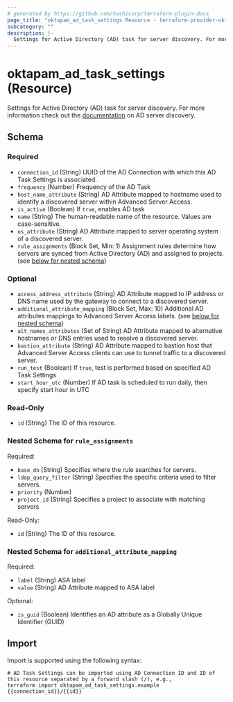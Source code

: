 ```yaml
---
# generated by https://github.com/hashicorp/terraform-plugin-docs
page_title: "oktapam_ad_task_settings Resource - terraform-provider-oktapam"
subcategory: ""
description: |-
  Settings for Active Directory (AD) task for server discovery. For more information check out the documentation https://help.okta.com/asa/en-us/Content/Topics/Adv_Server_Access/docs/ad-sync.htm on AD server discovery.
---
```


# oktapam_ad_task_settings (Resource)

Settings for Active Directory (AD) task for server discovery. For more information check out the [documentation](https://help.okta.com/asa/en-us/Content/Topics/Adv_Server_Access/docs/ad-sync.htm) on AD server discovery.



<!-- schema generated by tfplugindocs -->
## Schema

### Required

- `connection_id` (String) UUID of the AD Connection with which this AD Task Settings is associated.
- `frequency` (Number) Frequency of the AD Task
- `host_name_attribute` (String) AD Attribute mapped to hostname used to identify a discovered server within Advanced Server Access.
- `is_active` (Boolean) If `true`, enables AD task
- `name` (String) The human-readable name of the resource. Values are case-sensitive.
- `os_attribute` (String) AD Attribute mapped to server operating system of a discovered server.
- `rule_assignments` (Block Set, Min: 1) Assignment rules determine how servers are synced from Active Directory (AD) and assigned to projects. (see [below for nested schema](#nestedblock--rule_assignments))

### Optional

- `access_address_attribute` (String) AD Attribute mapped to IP address or DNS name used by the gateway to connect to a discovered server.
- `additional_attribute_mapping` (Block Set, Max: 10) Additional AD attributes mappings to Advanced Server Access labels. (see [below for nested schema](#nestedblock--additional_attribute_mapping))
- `alt_names_attributes` (Set of String) AD Attribute mapped to alternative hostnames or DNS entries used to resolve a discovered server.
- `bastion_attribute` (String) AD Attribute mapped to bastion host that Advanced Server Access clients can use to tunnel traffic to a discovered server.
- `run_test` (Boolean) If `true`, test is performed based on specified AD Task Settings
- `start_hour_utc` (Number) If AD task is scheduled to run daily, then specify start hour in UTC

### Read-Only

- `id` (String) The ID of this resource.

<a id="nestedblock--rule_assignments"></a>
### Nested Schema for `rule_assignments`

Required:

- `base_dn` (String) Specifies where the rule searches for servers.
- `ldap_query_filter` (String) Specifies the specific criteria used to filter servers.
- `priority` (Number)
- `project_id` (String) Specifies a project to associate with matching servers

Read-Only:

- `id` (String) The ID of this resource.


<a id="nestedblock--additional_attribute_mapping"></a>
### Nested Schema for `additional_attribute_mapping`

Required:

- `label` (String) ASA label
- `value` (String) AD Attribute mapped to ASA label

Optional:

- `is_guid` (Boolean) Identifies an AD attribute as a Globally Unique Identifier (GUID)

## Import

Import is supported using the following syntax:

```shell
# AD Task Settings can be imported using AD Connection ID and ID of this resource separated by a forward slash (/), e.g.,
terraform import oktapam_ad_task_settings.example {{connection_id}}/{{id}}
```
